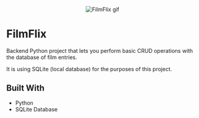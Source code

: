 <p align="center">
  <img src="https://github.com/tom-costa/FilmFlix-Python/blob/main/FilmFlix_replit.png" alt="FilmFlix gif"/>
</p>

# FilmFlix

<p>Backend Python project that lets you perform basic CRUD operations with the database of film entries.</p>
<p>It is using SQLite (local database) for the purposes of this project.</p>


## Built With
- Python
- SQLite Database
